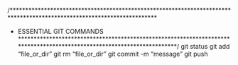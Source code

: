 /***********************************************************************************************************************
 * ESSENTIAL GIT COMMANDS
 ***********************************************************************************************************************/
git status
git add “file_or_dir”
git rm “file_or_dir”
git commit -m “message”
git push


